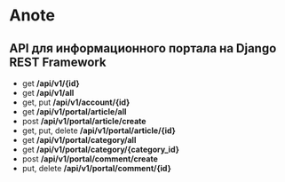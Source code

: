 # Anote

## API для информационного портала на Django REST Framework

* get **/api/v1/{id}**
* get **/api/v1/all**
* get, put **/api/v1/account/{id}**
* get **/api/v1/portal/article/all**
* post **/api/v1/portal/article/create**
* get, put, delete **/api/v1/portal/article/{id}**
* get **/api/v1/portal/category/all**
* get **/api/v1/portal/category/{category_id}**
* post **/api/v1/portal/comment/create**
* put, delete **/api/v1/portal/comment/{id}**
